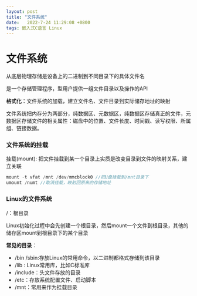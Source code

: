```yaml
---
layout: post
title: "文件系统"
date:   2022-7-24 11:29:08 +0800
tags: 嵌入式C语言 Linux
---
```


# 文件系统

从底层物理存储是设备上的二进制到不同目录下的具体文件名

是一个存储管理程序，型用户提供一组文件目录以及操作的API

**格式化**：文件系统的加载，建立文件名、文件目录到实际储存地址的映射

文件系统把内存分为两部分，纯数据区、元数据区，纯数据区存储真正的文件，元数据区存储文件的相关属性：磁盘中的位置、文件长度、时间戳、读写权限、所属组、链接数据。

### 文件系统的挂载

挂载(mount): 把文件挂载到某一个目录上实质是改变目录到文件的映射关系，建立关联

```C
mount -t vfat /mnt /dev/mmcblock0 //把U盘挂载到/mnt目录下
umount /numt //取消挂载，映射回原来的存储地址
```

### Linux的文件系统

/：根目录

Linux初始化过程中会先创建一个根目录，然后mount一个文件到根目录，其他的储存区mount到根目录下的某个目录

**常见的目录**：

+ /bin /sbin:存放Linux的常用命令，以二进制都格式存储到该目录
+ /lib : Linux常用库，比如C标准库
+ /include：头文件存放的目录
+ /etc：存放系统配置文件、启动脚本
+ /mnt：常用来作为挂载目录